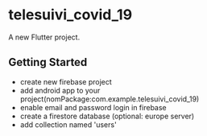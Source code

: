 # telesuivi_covid_19

A new Flutter project.

## Getting Started
 - create new firebase project
 - add android app to your project(nomPackage:com.example.telesuivi_covid_19)
 - enable email and password login in firebase
 - create a firestore database (optional: europe server)
 - add collection named 'users'

